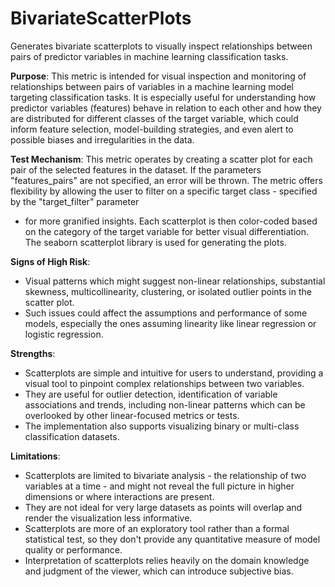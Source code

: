 # BivariateScatterPlots

Generates bivariate scatterplots to visually inspect relationships between pairs of predictor variables in machine
learning classification tasks.

**Purpose**: This metric is intended for visual inspection and monitoring of relationships between pairs of
variables in a machine learning model targeting classification tasks. It is especially useful for understanding how
predictor variables (features) behave in relation to each other and how they are distributed for different classes
of the target variable, which could inform feature selection, model-building strategies, and even alert to possible
biases and irregularities in the data.

**Test Mechanism**: This metric operates by creating a scatter plot for each pair of the selected features in the
dataset. If the parameters "features_pairs" are not specified, an error will be thrown. The metric offers
flexibility by allowing the user to filter on a specific target class - specified by the "target_filter" parameter
- for more granified insights. Each scatterplot is then color-coded based on the category of the target variable
for better visual differentiation. The seaborn scatterplot library is used for generating the plots.

**Signs of High Risk**:
- Visual patterns which might suggest non-linear relationships, substantial skewness, multicollinearity,
clustering, or isolated outlier points in the scatter plot.
- Such issues could affect the assumptions and performance of some models, especially the ones assuming linearity
like linear regression or logistic regression.

**Strengths**:
- Scatterplots are simple and intuitive for users to understand, providing a visual tool to pinpoint complex
relationships between two variables.
- They are useful for outlier detection, identification of variable associations and trends, including non-linear
patterns which can be overlooked by other linear-focused metrics or tests.
- The implementation also supports visualizing binary or multi-class classification datasets.

**Limitations**:
- Scatterplots are limited to bivariate analysis - the relationship of two variables at a time - and might not
reveal the full picture in higher dimensions or where interactions are present.
- They are not ideal for very large datasets as points will overlap and render the visualization less informative.
- Scatterplots are more of an exploratory tool rather than a formal statistical test, so they don't provide any
quantitative measure of model quality or performance.
- Interpretation of scatterplots relies heavily on the domain knowledge and judgment of the viewer, which can
introduce subjective bias.